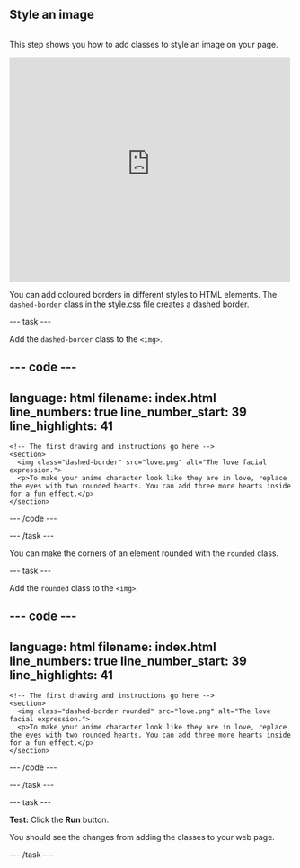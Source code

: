 ## Style an image

<div style="display: flex; flex-wrap: wrap">
<div style="flex-basis: 200px; flex-grow: 1; margin-right: 15px;">

This step shows you how to add classes to style an image on your page.

</div>
<div>
<iframe src="https://staging-editor.raspberrypi.org/en/embed/viewer/anime-expressions-step-9-simplified" width="500" height="400" frameborder="0" marginwidth="0" marginheight="0" allowfullscreen> </iframe>
</div>
</div>

You can add coloured borders in different styles to HTML elements. The `dashed-border` class in the style.css file creates a dashed border. 

--- task ---

Add the `dashed-border` class to the `<img>`. 

--- code ---
---
language: html
filename: index.html
line_numbers: true
line_number_start: 39
line_highlights: 41
---
    <!-- The first drawing and instructions go here -->
    <section>
      <img class="dashed-border" src="love.png" alt="The love facial expression.">
      <p>To make your anime character look like they are in love, replace the eyes with two rounded hearts. You can add three more hearts inside for a fun effect.</p>
    </section>

--- /code ---

--- /task ---

You can make the corners of an element rounded with the `rounded` class. 

--- task ---

Add the `rounded` class to the `<img>`. 

--- code ---
---
language: html
filename: index.html
line_numbers: true
line_number_start: 39
line_highlights: 41
---
    <!-- The first drawing and instructions go here -->
    <section>
      <img class="dashed-border rounded" src="love.png" alt="The love facial expression.">
      <p>To make your anime character look like they are in love, replace the eyes with two rounded hearts. You can add three more hearts inside for a fun effect.</p>
    </section>

--- /code ---

--- /task ---

--- task ---

**Test:** Click the **Run** button. 

You should see the changes from adding the classes to your web page.

--- /task ---
